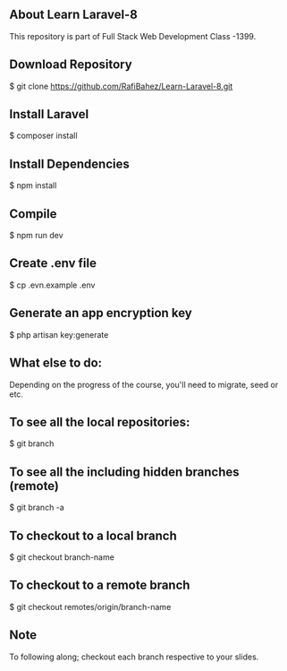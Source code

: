## About Learn Laravel-8

This repository is part of Full Stack Web Development Class -1399.

## Download Repository

$ git clone https://github.com/RafiBahez/Learn-Laravel-8.git

## Install Laravel 
$ composer install

## Install Dependencies 
$ npm install

## Compile 
$ npm run dev

## Create .env file
$ cp .evn.example .env

## Generate an app encryption key
$ php artisan key:generate

## What else to do:
Depending on the progress of the course, you'll need to migrate, seed or etc.

## To see all the local repositories:
$ git branch

## To see all the including hidden branches (remote)
$ git branch -a

## To checkout to a local branch
$ git  checkout branch-name

## To checkout to a remote branch
$ git checkout remotes/origin/branch-name

## Note
To following along; checkout each branch respective to your slides.
